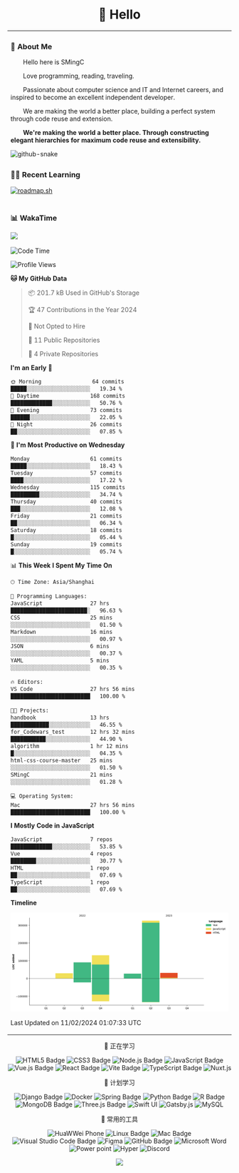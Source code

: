 <div align="center">

# 🙋 Hello

<table>
<tr><td>
  
### 🤺 About Me

<p>&emsp;&emsp;Hello here is SMingC</p>
<p>&emsp;&emsp;Love programming, reading, traveling.</p>
<p>&emsp;&emsp;Passionate about computer science and IT and Internet careers, and inspired to become an excellent independent developer.</p>
<p>&emsp;&emsp;We are making the world a better place, building a perfect system through code reuse and extension.</p>
<p><strong>&emsp;&emsp;We're making the world a better place. Through constructing elegant hierarchies for maximum code reuse and extensibility.</strong></p>
<img
  alt="github-snake"
  src="https://cdn.jsdelivr.net/gh/SMingC/SMingC/profile-snake-contrib/github-contribution-grid-snake.svg"
/>

</td></tr>

<tr><td>

### 🤾‍♂️ Recent Learning

<a href="https://roadmap.sh"><img src="https://api.roadmap.sh/v1-badge/wide/648eb21e779070ae62492d7a?variant=dark" alt="roadmap.sh"/></a>

</td></tr>

<tr><td>

### 📊 WakaTime

  <img src="https://github-readme-stats.vercel.app/api/wakatime?username=SMingC&layout=compact&text_color=f0f6fc&bg_color=111111&hide_border=true&hide_title=true" />

<!--START_SECTION:waka-->
![Code Time](http://img.shields.io/badge/Code%20Time-195%20hrs%2025%20mins-blue)

![Profile Views](http://img.shields.io/badge/Profile%20Views-11-blue)

**🐱 My GitHub Data** 

> 📦 201.7 kB Used in GitHub's Storage 
 > 
> 🏆 47 Contributions in the Year 2024
 > 
> 🚫 Not Opted to Hire
 > 
> 📜 11 Public Repositories 
 > 
> 🔑 4 Private Repositories 
 > 
**I'm an Early 🐤** 

```text
🌞 Morning                64 commits          █████░░░░░░░░░░░░░░░░░░░░   19.34 % 
🌆 Daytime                168 commits         █████████████░░░░░░░░░░░░   50.76 % 
🌃 Evening                73 commits          ██████░░░░░░░░░░░░░░░░░░░   22.05 % 
🌙 Night                  26 commits          ██░░░░░░░░░░░░░░░░░░░░░░░   07.85 % 
```
📅 **I'm Most Productive on Wednesday** 

```text
Monday                   61 commits          █████░░░░░░░░░░░░░░░░░░░░   18.43 % 
Tuesday                  57 commits          ████░░░░░░░░░░░░░░░░░░░░░   17.22 % 
Wednesday                115 commits         █████████░░░░░░░░░░░░░░░░   34.74 % 
Thursday                 40 commits          ███░░░░░░░░░░░░░░░░░░░░░░   12.08 % 
Friday                   21 commits          ██░░░░░░░░░░░░░░░░░░░░░░░   06.34 % 
Saturday                 18 commits          █░░░░░░░░░░░░░░░░░░░░░░░░   05.44 % 
Sunday                   19 commits          █░░░░░░░░░░░░░░░░░░░░░░░░   05.74 % 
```


📊 **This Week I Spent My Time On** 

```text
🕑︎ Time Zone: Asia/Shanghai

💬 Programming Languages: 
JavaScript               27 hrs              ████████████████████████░   96.63 % 
CSS                      25 mins             ░░░░░░░░░░░░░░░░░░░░░░░░░   01.50 % 
Markdown                 16 mins             ░░░░░░░░░░░░░░░░░░░░░░░░░   00.97 % 
JSON                     6 mins              ░░░░░░░░░░░░░░░░░░░░░░░░░   00.37 % 
YAML                     5 mins              ░░░░░░░░░░░░░░░░░░░░░░░░░   00.35 % 

🔥 Editors: 
VS Code                  27 hrs 56 mins      █████████████████████████   100.00 % 

🐱‍💻 Projects: 
handbook                 13 hrs              ████████████░░░░░░░░░░░░░   46.55 % 
for_Codewars_test        12 hrs 32 mins      ███████████░░░░░░░░░░░░░░   44.90 % 
algorithm                1 hr 12 mins        █░░░░░░░░░░░░░░░░░░░░░░░░   04.35 % 
html-css-course-master   25 mins             ░░░░░░░░░░░░░░░░░░░░░░░░░   01.50 % 
SMingC                   21 mins             ░░░░░░░░░░░░░░░░░░░░░░░░░   01.28 % 

💻 Operating System: 
Mac                      27 hrs 56 mins      █████████████████████████   100.00 % 
```

**I Mostly Code in JavaScript** 

```text
JavaScript               7 repos             █████████████░░░░░░░░░░░░   53.85 % 
Vue                      4 repos             ████████░░░░░░░░░░░░░░░░░   30.77 % 
HTML                     1 repo              ██░░░░░░░░░░░░░░░░░░░░░░░   07.69 % 
TypeScript               1 repo              ██░░░░░░░░░░░░░░░░░░░░░░░   07.69 % 
```



**Timeline**

![Lines of Code chart](https://raw.githubusercontent.com/SMingC/SMingC/main/assets/bar_graph.png)


 Last Updated on 11/02/2024 01:07:33 UTC
<!--END_SECTION:waka-->

</td></tr>
</table>

<!--  skill badge 技能徽章 -->

💪 正在学习

![HTML5 Badge](https://img.shields.io/badge/HTML5-E34F26?logo=html5&logoColor=fff&style=flat)
![CSS3 Badge](https://img.shields.io/badge/CSS3-1572B6?logo=css3&logoColor=fff&style=flat)
![Node.js Badge](https://img.shields.io/badge/Node.js-393?logo=nodedotjs&logoColor=fff&style=flat)
![JavaScript Badge](https://img.shields.io/badge/JavaScript-F7DF1E?logo=javascript&logoColor=000&style=flat)
![Vue.js Badge](https://img.shields.io/badge/Vue.js-4FC08D?logo=vuedotjs&logoColor=fff&style=flat)
![React Badge](https://img.shields.io/badge/React-61DAFB?logo=react&logoColor=000&style=flat)
![Vite Badge](https://img.shields.io/badge/Vite-646CFF?logo=vite&logoColor=fff&style=flat)
![TypeScript Badge](https://img.shields.io/badge/TypeScript-3178C6?logo=typescript&logoColor=fff&style=flat)
![Nuxt.js](https://img.shields.io/badge/nuxt-%23057748?logo=Nuxt.js)

🧠 计划学习

![Django Badge](https://img.shields.io/badge/Django-092E20?logo=django&logoColor=fff&style=flat)
![Docker](https://img.shields.io/badge/Docker-%23003472?logo=Docker)
![Spring Badge](https://img.shields.io/badge/Spring-6DB33F?logo=spring&logoColor=fff&style=flat)
![Python Badge](https://img.shields.io/badge/Python-3776AB?logo=python&logoColor=fff&style=flat)
![R Badge](https://img.shields.io/badge/R-276DC3?logo=r&logoColor=fff&style=flat)
![MongoDB Badge](https://img.shields.io/badge/MongoDB-47A248?logo=mongodb&logoColor=fff&style=flat)
![Three.js Badge](https://img.shields.io/badge/Three.js-092E20?logo=threedotjs&logoColor=fff&style=flat)
![Swift UI](https://img.shields.io/badge/swift-%23eacd76?logo=swift)
![Gatsby.js](https://img.shields.io/badge/gatsby-%234b5cc4?logo=Gatsby)
![MySQL](https://img.shields.io/badge/mysql-%23e29c45?logo=MySQL)

🧰 常用的工具

![HuaWWei Phone](https://img.shields.io/badge/HuaWei-%23f20c00?logo=HuaWei)
![Linux Badge](https://img.shields.io/badge/Linux-FCC624?logo=linux&logoColor=000&style=flat)
![Mac Badge](https://img.shields.io/badge/Mac-black?logo=Apple)
![Visual Studio Code Badge](https://img.shields.io/badge/Visual%20Studio%20Code-007ACC?logo=visualstudiocode&logoColor=fff&style=flat)
![Figma](https://img.shields.io/badge/Figma-white?logo=Figma)
![GitHub Badge](https://img.shields.io/badge/GitHub-181717?logo=github&logoColor=fff&style=flat)
![Microsoft Word](https://img.shields.io/badge/Microsoft_Word-%23177cb0?logo=Microsoft%20Word)
![Power point](https://img.shields.io/badge/PowerPoint-%23fa8c35?logo=Microsoft%20PowerPoint)
![Hyper](https://img.shields.io/badge/Hyper-black?logo=Hyper)
![Discord](https://img.shields.io/badge/Discord-%23003472?logo=Discord)

<!-- programming tool icon 编程工具图标 -->

<img src="https://skillicons.dev/icons?i=sass,ts,jest,express,nuxt,firebase,gatsby,js,vue,react,redux,docker,discord,mongodb,stackoverflow,idea,git,vscode,github,gitlab,figma,vite,svg,next,gulp,webpack,bootstrap,jquery,swift,prisma" /><br>

